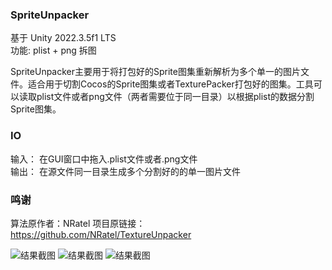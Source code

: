 ### SpriteUnpacker

基于 Unity 2022.3.5f1 LTS   
功能: plist + png 拆图

SpriteUnpacker主要用于将打包好的Sprite图集重新解析为多个单一的图片文件。适合用于切割Cocos的Sprite图集或者TexturePacker打包好的图集。工具可以读取plist文件或者png文件（两者需要位于同一目录）以根据plist的数据分割Sprite图集。

### IO
输入：
在GUI窗口中拖入.plist文件或者.png文件  
输出：
在源文件同一目录生成多个分割好的的单一图片文件 

 ### 鸣谢
 算法原作者：NRatel
 项目原链接：https://github.com/NRatel/TextureUnpacker


![结果截图](http://yangmingxian.com/assets/imgs/2023/007.png)
![结果截图](http://yangmingxian.com/assets/imgs/2023/008.png)
![结果截图](http://yangmingxian.com/assets/imgs/2023/009.png)



